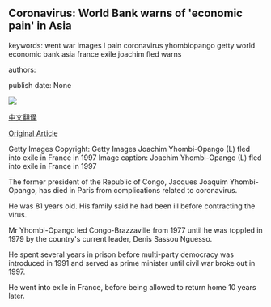 ## Coronavirus: World Bank warns of 'economic pain' in Asia

keywords: went war images l pain coronavirus yhombiopango getty world economic bank asia france exile joachim fled warns

authors: 

publish date: None

![](https://m.files.bbci.co.uk/modules/bbc-morph-news-waf-page-meta/4.1.2/bbc_news_logo.png)

[中文翻译](Coronavirus%3A%20World%20Bank%20warns%20of%20%27economic%20pain%27%20in%20Asia_zh.md)

[Original Article](https://www.bbc.com/news/live/world-52101615)

Getty Images Copyright: Getty Images Joachim Yhombi-Opango (L) fled into exile in France in 1997 Image caption: Joachim Yhombi-Opango (L) fled into exile in France in 1997

The former president of the Republic of Congo, Jacques Joaquim Yhombi-Opango, has died in Paris from complications related to coronavirus.

He was 81 years old. His family said he had been ill before contracting the virus.

Mr Yhombi-Opango led Congo-Brazzaville from 1977 until he was toppled in 1979 by the country's current leader, Denis Sassou Nguesso.

He spent several years in prison before multi-party democracy was introduced in 1991 and served as prime minister until civil war broke out in 1997.

He went into exile in France, before being allowed to return home 10 years later.
